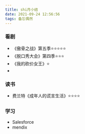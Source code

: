 ```yaml
---
title: shi月小结
date: 2021-09-24 12:56:56
tags: 备忘偶然
---
```




### 看剧
* 《傲骨之战》第五季⭐⭐⭐⭐⭐
* 《脱口秀大会》第四季⭐⭐⭐
* 《我的砍价女王》⭐
* 

### 读书
* 费兰特《成年人的谎言生活》⭐⭐⭐⭐

### 学习
* Salesforce 
* mendix
